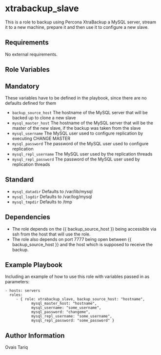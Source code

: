 xtrabackup_slave
================
This is a role to backup using Percona XtraBackup a MySQL server, stream it to a new machine, prepare it and then use it to configure a new slave.

Requirements
------------

No external requirements.

Role Variables
--------------

## Mandatory
These variables have to be defined in the playbook, since there are no defaults defined for them
* `backup_source_host` The hostname of the MySQL server that will be backed up to clone a new slave
* `mysql_master_host` The hostname of the MySQL server that will be the master of the new slave, if the backup was taken from the slave
* `mysql_username` The MySQL user used to configure replication by executing CHANGE MASTER
* `mysql_password` The password of the MySQL user used to configure replication
* `mysql_repl_username` The MySQL user used by the replication threads
* `mysql_repl_password` The password of the MySQL user used by replication threads

## Standard
* `mysql_datadir` Defaults to /var/lib/mysql
* `mysql_logdir` Defaults to /var/log/mysql
* `mysql_tmpdir` Defaults to /tmp

Dependencies
------------

* The role depends on the {{ backup_source_host }} being accessible via ssh from the host that will use the role.
* The role also depends on port 7777 being open between {{ backup_source_host }} and the host which is supposed to receive the backup.

Example Playbook
-------------------------

Including an example of how to use this role with variables passed in as parameters:

    - hosts: servers
      roles:
         - { role: xtrabackup_slave, backup_source_host: "hostname",
                mysql_master_host: "hostname",
                mysql_username: "some_username",
                mysql_password: "changeme",
                mysql_repl_username: "some_username",
                mysql_repl_password: "some_password" }

Author Information
------------------

Ovais Tariq
